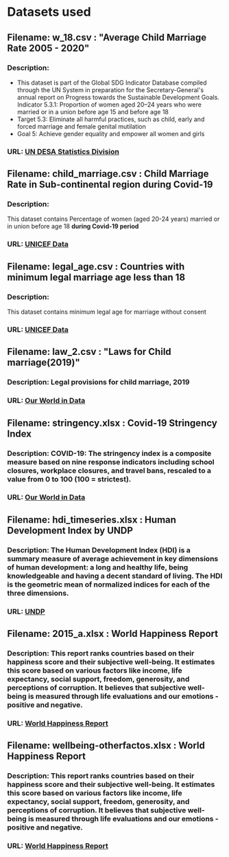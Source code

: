 # Datasets used

## Filename: w_18.csv : "Average Child Marriage Rate 2005 - 2020"

### Description: 
- This dataset is part of the Global SDG Indicator Database compiled through the UN System in preparation for the Secretary-General's annual report on Progress towards the Sustainable Development Goals.
Indicator 5.3.1: Proportion of women aged 20–24 years who were married or in a union before age 15 and before age 18
- Target 5.3: Eliminate all harmful practices, such as child, early and forced marriage and female genital mutilation
- Goal 5: Achieve gender equality and empower all women and girls

### URL: [UN DESA Statistics Division](https://unstats-undesa.opendata.arcgis.com/datasets/undesa::indicator-5-3-1-proportion-of-women-aged-20-24-years-who-were-married-or-in-a-union-before-age-18-percent/explore?location=2.960853%2C1.735981%2C2.67)


## Filename: child_marriage.csv : Child Marriage Rate in Sub-continental region during Covid-19

### Description: 
This dataset contains Percentage of women (aged 20-24 years) married or in union before age 18 **during Covid-19 period**

### URL: [UNICEF Data](https://data.unicef.org/resources/data_explorer/unicef_f/?ag=UNICEF&df=GLOBAL_DATAFLOW&ver=1.0&dq=.PT_F_20-24_MRD_U15+PT_F_20-24_MRD_U18+PT_F_15-19_MRD..&startPeriod=2016&endPeriod=2022)


## Filename: legal_age.csv : Countries with minimum legal marriage age less than 18

### Description: 
This dataset contains minimum legal age for marriage without consent

### URL: [UNICEF Data](http://data.un.org/Data.aspx?q=marriage&d=GenderStat&f=inID:19)


## Filename: law_2.csv : "Laws for Child marriage(2019)"

### Description: Legal provisions for child marriage, 2019

### URL: [Our World in Data](https://ourworldindata.org/grapher/laws-on-child-marriage)


## Filename: stringency.xlsx : Covid-19 Stringency Index

### Description: COVID-19: The stringency index is a composite measure based on nine response indicators including school closures, workplace closures, and travel bans, rescaled to a value from 0 to 100 (100 = strictest). 

### URL: [Our World in Data](https://ourworldindata.org/metrics-explained-covid19-stringency-index)


## Filename: hdi_timeseries.xlsx : Human Development Index by UNDP

### Description: The Human Development Index (HDI) is a summary measure of average achievement in key dimensions of human development: a long and healthy life, being knowledgeable and having a decent standard of living. The HDI is the geometric mean of normalized indices for each of the three dimensions. 

### URL: [UNDP](https://hdr.undp.org/data-center/human-development-index#/indicies/HDI)


## Filename: 2015_a.xlsx : World Happiness Report

### Description: This report ranks countries based on their happiness score and their subjective well-being. It estimates this score based on various factors like income, life expectancy, social support, freedom, generosity, and perceptions of corruption. It believes that subjective well-being is measured through life evaluations and our emotions - positive and negative.

### URL: [World Happiness Report](https://worldhappiness.report/ed/2022/)


## Filename: wellbeing-otherfactos.xlsx : World Happiness Report

### Description: This report ranks countries based on their happiness score and their subjective well-being. It estimates this score based on various factors like income, life expectancy, social support, freedom, generosity, and perceptions of corruption. It believes that subjective well-being is measured through life evaluations and our emotions - positive and negative.

### URL: [World Happiness Report](https://worldhappiness.report/ed/2022/)










